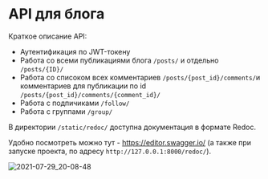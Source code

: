 # API для блога 

Краткое описание API:
- Аутентификация по JWT-токену
- Работа со всеми публикациями блога `/posts/` и отдельно `/posts/{ID}/`
- Работа со списоком всех комментариев `/posts/{post_id}/comments/`и комментариев для публикации по id `/posts/{post_id}/comments/{comment_id}/`
- Работа с подпичиками `/follow/`
- Работа с группами `/group/`

В директории `/static/redoc/` доступна документация в формате Redoc. 

Удобно посмотреть можно тут - https://editor.swagger.io/ (а также при запуске проекта, по адресу `http://127.0.0.1:8000/redoc/`).

![2021-07-29_20-08-48](https://user-images.githubusercontent.com/75097575/127526974-34733c16-fc43-4c9d-9b52-c8ec0a75d1fc.png)
